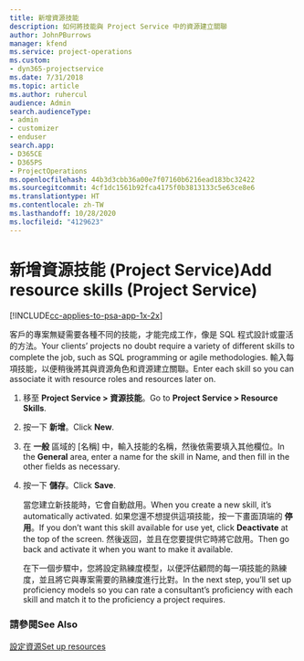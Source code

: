 ```yaml
---
title: 新增資源技能
description: 如何將技能與 Project Service 中的資源建立關聯
author: JohnPBurrows
manager: kfend
ms.service: project-operations
ms.custom:
- dyn365-projectservice
ms.date: 7/31/2018
ms.topic: article
ms.author: ruhercul
audience: Admin
search.audienceType:
- admin
- customizer
- enduser
search.app:
- D365CE
- D365PS
- ProjectOperations
ms.openlocfilehash: 44b3d3cbb36a00e7f07160b6216ead183bc32422
ms.sourcegitcommit: 4cf1dc1561b92fca4175f0b3813133c5e63ce8e6
ms.translationtype: HT
ms.contentlocale: zh-TW
ms.lasthandoff: 10/28/2020
ms.locfileid: "4129623"
---
```

# <a name="add-resource-skills-project-service"></a><span data-ttu-id="4a3b8-103">新增資源技能 (Project Service)</span><span class="sxs-lookup"><span data-stu-id="4a3b8-103">Add resource skills (Project Service)</span></span>

[!INCLUDE[cc-applies-to-psa-app-1x-2x](../includes/cc-applies-to-psa-app-1x-2x.md)]

<span data-ttu-id="4a3b8-104">客戶的專案無疑需要各種不同的技能，才能完成工作，像是 SQL 程式設計或靈活的方法。</span><span class="sxs-lookup"><span data-stu-id="4a3b8-104">Your clients’ projects no doubt require a variety of different skills to complete the job, such as SQL programming or agile methodologies.</span></span> <span data-ttu-id="4a3b8-105">輸入每項技能，以便稍後將其與資源角色和資源建立關聯。</span><span class="sxs-lookup"><span data-stu-id="4a3b8-105">Enter each skill so you can associate it with resource roles and resources later on.</span></span>  
  
1. <span data-ttu-id="4a3b8-106">移至 **Project Service > 資源技能**。</span><span class="sxs-lookup"><span data-stu-id="4a3b8-106">Go to **Project Service > Resource Skills**.</span></span>  
  
2. <span data-ttu-id="4a3b8-107">按一下 **新增**。</span><span class="sxs-lookup"><span data-stu-id="4a3b8-107">Click **New**.</span></span>  
  
3. <span data-ttu-id="4a3b8-108">在 **一般** 區域的 [名稱] 中，輸入技能的名稱，然後依需要填入其他欄位。</span><span class="sxs-lookup"><span data-stu-id="4a3b8-108">In the **General** area, enter a name for the skill in Name, and then fill in the other fields as necessary.</span></span>  
  
4. <span data-ttu-id="4a3b8-109">按一下 **儲存**。</span><span class="sxs-lookup"><span data-stu-id="4a3b8-109">Click **Save**.</span></span>  
  
   <span data-ttu-id="4a3b8-110">當您建立新技能時，它會自動啟用。</span><span class="sxs-lookup"><span data-stu-id="4a3b8-110">When you create a new skill, it’s automatically activated.</span></span> <span data-ttu-id="4a3b8-111">如果您還不想提供這項技能，按一下畫面頂端的 **停用**。</span><span class="sxs-lookup"><span data-stu-id="4a3b8-111">If you don’t want this skill available for use yet, click **Deactivate** at the top of the screen.</span></span> <span data-ttu-id="4a3b8-112">然後返回，並且在您要提供它時將它啟用。</span><span class="sxs-lookup"><span data-stu-id="4a3b8-112">Then go back and activate it when you want to make it available.</span></span>  
  
   <span data-ttu-id="4a3b8-113">在下一個步驟中，您將設定熟練度模型，以便評估顧問的每一項技能的熟練度，並且將它與專案需要的熟練度進行比對。</span><span class="sxs-lookup"><span data-stu-id="4a3b8-113">In the next step, you’ll set up proficiency models so you can rate a consultant’s proficiency with each skill and match it to the proficiency a project requires.</span></span>  
  
### <a name="see-also"></a><span data-ttu-id="4a3b8-114">請參閱</span><span class="sxs-lookup"><span data-stu-id="4a3b8-114">See Also</span></span>  
 [<span data-ttu-id="4a3b8-115">設定資源</span><span class="sxs-lookup"><span data-stu-id="4a3b8-115">Set up resources</span></span>](../psa/set-up-resources.md)
